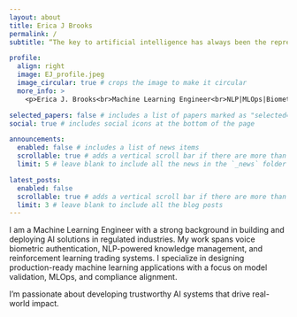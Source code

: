 ```yaml
---
layout: about
title: Erica J Brooks
permalink: /
subtitle: “The key to artificial intelligence has always been the representation.” --Jeff Hawkins

profile:
  align: right
  image: EJ_profile.jpeg
  image_circular: true # crops the image to make it circular
  more_info: >
    <p>Erica J. Brooks<br>Machine Learning Engineer<br>NLP|MLOps|Biometric AI Solutions<br>Greenville, SC</p>

selected_papers: false # includes a list of papers marked as "selected={true}"
social: true # includes social icons at the bottom of the page

announcements:
  enabled: false # includes a list of news items
  scrollable: true # adds a vertical scroll bar if there are more than 3 news items
  limit: 5 # leave blank to include all the news in the `_news` folder

latest_posts:
  enabled: false
  scrollable: true # adds a vertical scroll bar if there are more than 3 new posts items
  limit: 3 # leave blank to include all the blog posts
---
```


I am a Machine Learning Engineer with a strong background in building and deploying AI solutions in regulated industries. 
My work spans voice biometric authentication, NLP-powered knowledge management, and reinforcement learning trading systems. 
I specialize in designing production-ready machine learning applications with a focus on model validation, MLOps, and compliance alignment.

I’m passionate about developing trustworthy AI systems that drive real-world impact.